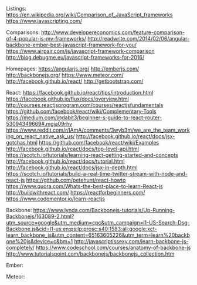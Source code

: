 


Listings:
https://en.wikipedia.org/wiki/Comparison_of_JavaScript_frameworks
https://www.javascripting.com/

Comparisons:
http://www.developereconomics.com/feature-comparison-of-4-popular-js-mv-frameworks/
http://readwrite.com/2014/02/06/angular-backbone-ember-best-javascript-framework-for-you/
https://www.airpair.com/js/javascript-framework-comparison
http://blog.debugme.eu/javascript-frameworks-for-2016/


Homepages:
https://angularjs.org/
http://emberjs.com/
http://backbonejs.org/
https://www.meteor.com/
http://facebook.github.io/react/
http://getbootstrap.com/


React:
https://facebook.github.io/react/tips/introduction.html
https://facebook.github.io/flux/docs/overview.html
http://courses.reactjsprogram.com/courses/reactjsfundamentals
https://github.com/facebook/react/wiki/Complementary-Tools
https://medium.com/@dabit3/beginner-s-guide-to-react-router-53094349669#.mgia09rhv
https://www.reddit.com/r/IAmA/comments/3wyb3m/we_are_the_team_working_on_react_native_ask_us/
http://facebook.github.io/react/docs/jsx-gotchas.html
https://github.com/facebook/react/wiki/Examples
http://facebook.github.io/react/docs/top-level-api.html
https://scotch.io/tutorials/learning-react-getting-started-and-concepts
http://facebook.github.io/react/docs/tutorial.html
http://facebook.github.io/react/docs/jsx-in-depth.html
https://scotch.io/tutorials/build-a-real-time-twitter-stream-with-node-and-react-js
https://github.com/petehunt/react-howto
https://www.quora.com/Whats-the-best-place-to-learn-React-js
http://buildwithreact.com/
https://reactforbeginners.com/
https://www.codementor.io/learn-reactjs






Backbone:
https://www.lynda.com/Backbonejs-tutorials/Up-Running-Backbonejs/163089-2.html?utm_source=google&utm_medium=cpc&utm_campaign=l1-US-Search-Dsg-Backbone.js&cid=l1-us:en:ps:lp:prosc:s40:1583:all:google:xct-learn_backbone_js&utm_content=65163605226&utm_term=learn%20backbone%20js&device=c&bm=1
http://javascriptissexy.com/learn-backbone-js-completely/
https://www.codeschool.com/courses/anatomy-of-backbone-js
http://www.tutorialspoint.com/backbonejs/backbonejs_collection.htm


Ember:


Meteor:
